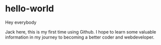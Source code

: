 # hello-world

Hey everybody

Jack here, this is my first time using Github. I hope to learn some valuable information in my journey to becoming a better coder and webdeveloper.  
